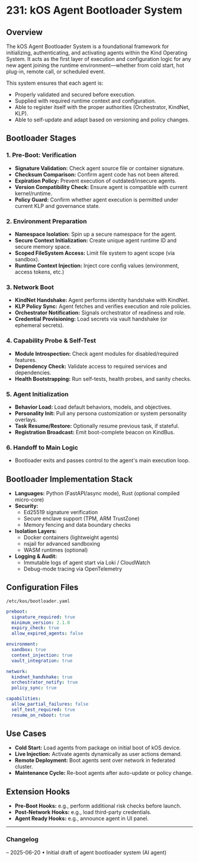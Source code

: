 # 231: kOS Agent Bootloader System

## Overview

The kOS Agent Bootloader System is a foundational framework for initializing, authenticating, and activating agents within the Kind Operating System. It acts as the first layer of execution and configuration logic for any new agent joining the runtime environment—whether from cold start, hot plug-in, remote call, or scheduled event.

This system ensures that each agent is:

- Properly validated and secured before execution.
- Supplied with required runtime context and configuration.
- Able to register itself with the proper authorities (Orchestrator, KindNet, KLP).
- Able to self-update and adapt based on versioning and policy changes.

## Bootloader Stages

### 1. Pre-Boot: Verification

- **Signature Validation:** Check agent source file or container signature.
- **Checksum Comparison:** Confirm agent code has not been altered.
- **Expiration Policy:** Prevent execution of outdated/insecure agents.
- **Version Compatibility Check:** Ensure agent is compatible with current kernel/runtime.
- **Policy Guard:** Confirm whether agent execution is permitted under current KLP and governance state.

### 2. Environment Preparation

- **Namespace Isolation:** Spin up a secure namespace for the agent.
- **Secure Context Initialization:** Create unique agent runtime ID and secure memory space.
- **Scoped FileSystem Access:** Limit file system to agent scope (via sandbox).
- **Runtime Context Injection:** Inject core config values (environment, access tokens, etc.)

### 3. Network Boot

- **KindNet Handshake:** Agent performs identity handshake with KindNet.
- **KLP Policy Sync:** Agent fetches and verifies execution and role policies.
- **Orchestrator Notification:** Signals orchestrator of readiness and role.
- **Credential Provisioning:** Load secrets via vault handshake (or ephemeral secrets).

### 4. Capability Probe & Self-Test

- **Module Introspection:** Check agent modules for disabled/required features.
- **Dependency Check:** Validate access to required services and dependencies.
- **Health Bootstrapping:** Run self-tests, health probes, and sanity checks.

### 5. Agent Initialization

- **Behavior Load:** Load default behaviors, models, and objectives.
- **Personality Init:** Pull any persona customization or system personality overlays.
- **Task Resume/Restore:** Optionally resume previous task, if stateful.
- **Registration Broadcast:** Emit boot-complete beacon on KindBus.

### 6. Handoff to Main Logic

- Bootloader exits and passes control to the agent's main execution loop.

## Bootloader Implementation Stack

- **Languages:** Python (FastAPI/async mode), Rust (optional compiled micro-core)
- **Security:**
  - Ed25519 signature verification
  - Secure enclave support (TPM, ARM TrustZone)
  - Memory fencing and data boundary checks
- **Isolation Layers:**
  - Docker containers (lightweight agents)
  - nsjail for advanced sandboxing
  - WASM runtimes (optional)
- **Logging & Audit:**
  - Immutable logs of agent start via Loki / CloudWatch
  - Debug-mode tracing via OpenTelemetry

## Configuration Files

`/etc/kos/bootloader.yaml`

```yaml
preboot:
  signature_required: true
  minimum_version: 2.1.0
  expiry_check: true
  allow_expired_agents: false

environment:
  sandbox: true
  context_injection: true
  vault_integration: true

network:
  kindnet_handshake: true
  orchestrator_notify: true
  policy_sync: true

capabilities:
  allow_partial_failures: false
  self_test_required: true
  resume_on_reboot: true
```

## Use Cases

- **Cold Start:** Load agents from package on initial boot of kOS device.
- **Live Injection:** Activate agents dynamically as user actions demand.
- **Remote Deployment:** Boot agents sent over network in federated cluster.
- **Maintenance Cycle:** Re-boot agents after auto-update or policy change.

## Extension Hooks

- **Pre-Boot Hooks:** e.g., perform additional risk checks before launch.
- **Post-Network Hooks:** e.g., load third-party credentials.
- **Agent Ready Hooks:** e.g., announce agent in UI panel.

---

### Changelog

– 2025-06-20 • Initial draft of agent bootloader system (AI agent)

